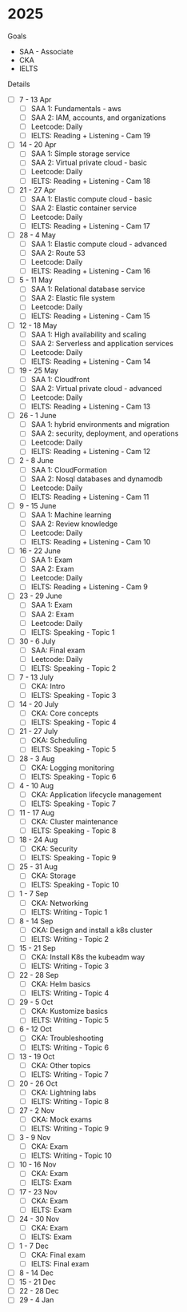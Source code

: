 # 2025

Goals

- SAA - Associate
- CKA
- IELTS

Details

- [ ] 7 - 13 Apr
  - [ ] SAA 1: Fundamentals - aws
  - [ ] SAA 2: IAM, accounts, and organizations
  - [ ] Leetcode: Daily
  - [ ] IELTS: Reading + Listening - Cam 19
- [ ] 14 - 20 Apr
  - [ ] SAA 1: Simple storage service
  - [ ] SAA 2: Virtual private cloud - basic
  - [ ] Leetcode: Daily
  - [ ] IELTS: Reading + Listening - Cam 18
- [ ] 21 - 27 Apr
  - [ ] SAA 1: Elastic compute cloud - basic
  - [ ] SAA 2: Elastic container service
  - [ ] Leetcode: Daily
  - [ ] IELTS: Reading + Listening - Cam 17
- [ ] 28 - 4 May
  - [ ] SAA 1: Elastic compute cloud - advanced
  - [ ] SAA 2: Route 53
  - [ ] Leetcode: Daily
  - [ ] IELTS: Reading + Listening - Cam 16
- [ ] 5 - 11 May
  - [ ] SAA 1: Relational database service
  - [ ] SAA 2: Elastic file system
  - [ ] Leetcode: Daily
  - [ ] IELTS: Reading + Listening - Cam 15
- [ ] 12 - 18 May
  - [ ] SAA 1: High availability and scaling
  - [ ] SAA 2: Serverless and application services
  - [ ] Leetcode: Daily
  - [ ] IELTS: Reading + Listening - Cam 14
- [ ] 19 - 25 May
  - [ ] SAA 1: Cloudfront
  - [ ] SAA 2: Virtual private cloud - advanced
  - [ ] Leetcode: Daily
  - [ ] IELTS: Reading + Listening - Cam 13
- [ ] 26 - 1 June
  - [ ] SAA 1: hybrid environments and migration
  - [ ] SAA 2: security, deployment, and operations
  - [ ] Leetcode: Daily
  - [ ] IELTS: Reading + Listening - Cam 12
- [ ] 2 - 8 June
  - [ ] SAA 1: CloudFormation
  - [ ] SAA 2: Nosql databases and dynamodb
  - [ ] Leetcode: Daily
  - [ ] IELTS: Reading + Listening - Cam 11
- [ ] 9 - 15 June
  - [ ] SAA 1: Machine learning
  - [ ] SAA 2: Review knowledge
  - [ ] Leetcode: Daily
  - [ ] IELTS: Reading + Listening - Cam 10
- [ ] 16 - 22 June
  - [ ] SAA 1: Exam
  - [ ] SAA 2: Exam
  - [ ] Leetcode: Daily
  - [ ] IELTS: Reading + Listening - Cam 9
- [ ] 23 - 29 June
  - [ ] SAA 1: Exam
  - [ ] SAA 2: Exam
  - [ ] Leetcode: Daily
  - [ ] IELTS: Speaking - Topic 1
- [ ] 30 - 6 July
  - [ ] SAA: Final exam
  - [ ] Leetcode: Daily
  - [ ] IELTS: Speaking - Topic 2
- [ ] 7 - 13 July
  - [ ] CKA: Intro
  - [ ] IELTS: Speaking - Topic 3
- [ ] 14 - 20 July
  - [ ] CKA: Core concepts
  - [ ] IELTS: Speaking - Topic 4
- [ ] 21 - 27 July
  - [ ] CKA: Scheduling
  - [ ] IELTS: Speaking - Topic 5
- [ ] 28 - 3 Aug
  - [ ] CKA: Logging monitoring
  - [ ] IELTS: Speaking - Topic 6
- [ ] 4 - 10 Aug
  - [ ] CKA: Application lifecycle management
  - [ ] IELTS: Speaking - Topic 7
- [ ] 11 - 17 Aug
  - [ ] CKA: Cluster maintenance
  - [ ] IELTS: Speaking - Topic 8
- [ ] 18 - 24 Aug
  - [ ] CKA: Security
  - [ ] IELTS: Speaking - Topic 9
- [ ] 25 - 31 Aug
  - [ ] CKA: Storage
  - [ ] IELTS: Speaking - Topic 10
- [ ] 1 - 7 Sep
  - [ ] CKA: Networking
  - [ ] IELTS: Writing - Topic 1
- [ ] 8 - 14 Sep
  - [ ] CKA: Design and install a k8s cluster
  - [ ] IELTS: Writing - Topic 2
- [ ] 15 - 21 Sep
  - [ ] CKA: Install K8s the kubeadm way
  - [ ] IELTS: Writing - Topic 3
- [ ] 22 - 28 Sep
  - [ ] CKA: Helm basics
  - [ ] IELTS: Writing - Topic 4
- [ ] 29 - 5 Oct
  - [ ] CKA: Kustomize basics
  - [ ] IELTS: Writing - Topic 5
- [ ] 6 - 12 Oct
  - [ ] CKA: Troubleshooting
  - [ ] IELTS: Writing - Topic 6
- [ ] 13 - 19 Oct
  - [ ] CKA: Other topics
  - [ ] IELTS: Writing - Topic 7
- [ ] 20 - 26 Oct
  - [ ] CKA: Lightning labs
  - [ ] IELTS: Writing - Topic 8
- [ ] 27 - 2 Nov
  - [ ] CKA: Mock exams
  - [ ] IELTS: Writing - Topic 9
- [ ] 3 - 9 Nov
  - [ ] CKA: Exam
  - [ ] IELTS: Writing - Topic 10
- [ ] 10 - 16 Nov
  - [ ] CKA: Exam
  - [ ] IELTS: Exam
- [ ] 17 - 23 Nov
  - [ ] CKA: Exam
  - [ ] IELTS: Exam
- [ ] 24 - 30 Nov
  - [ ] CKA: Exam
  - [ ] IELTS: Exam
- [ ] 1 - 7 Dec
  - [ ] CKA: Final exam
  - [ ] IELTS: Final exam
- [ ] 8 - 14 Dec
- [ ] 15 - 21 Dec
- [ ] 22 - 28 Dec
- [ ] 29 - 4 Jan
